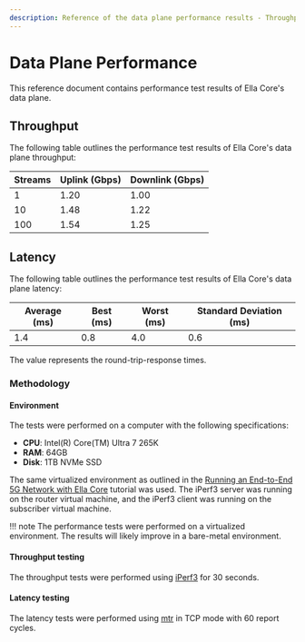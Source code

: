 ```yaml
---
description: Reference of the data plane performance results - Throughput and latency.
---
```


# Data Plane Performance

This reference document contains performance test results of Ella Core's data plane.

## Throughput

The following table outlines the performance test results of Ella Core's data plane throughput:

| Streams | Uplink (Gbps) | Downlink (Gbps) |
| ------- | ------------- | --------------- |
| 1       | 1.20          | 1.00            |
| 10      | 1.48          | 1.22            |
| 100     | 1.54          | 1.25            |

## Latency

The following table outlines the performance test results of Ella Core's data plane latency:

| Average (ms) | Best (ms) | Worst (ms) | Standard Deviation (ms) |
| ------------ | --------- | ---------- | ----------------------- |
| 1.4          | 0.8       | 4.0        | 0.6                     |

The value represents the round-trip-response times.

### Methodology

#### Environment

The tests were performed on a computer with the following specifications:

- **CPU**: Intel(R) Core(TM) Ultra 7 265K
- **RAM**: 64GB
- **Disk**: 1TB NVMe SSD

The same virtualized environment as outlined in the [Running an End-to-End 5G Network with Ella Core](../tutorials/running_end_to_end_network.md) tutorial was used. The iPerf3 server was running on the router virtual machine, and the iPerf3 client was running on the subscriber virtual machine.

!!! note
    The performance tests were performed on a virtualized environment. The results will likely improve in a bare-metal environment.

#### Throughput testing

The throughput tests were performed using [iPerf3](https://iperf.fr/) for 30 seconds.

#### Latency testing

The latency tests were performed using [mtr](https://manpages.ubuntu.com/manpages/focal/man8/mtr.8.html) in TCP mode with 60 report cycles.
